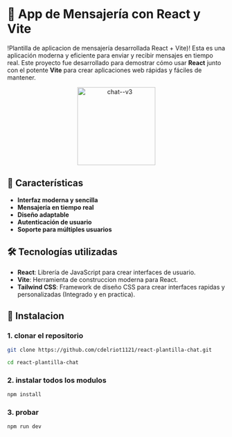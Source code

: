 # 💬 **App de Mensajería con React y Vite**

!Plantilla de aplicacion de mensajería desarrollada React + Vite)! Esta es una aplicación moderna y eficiente para enviar y recibir mensajes en tiempo real. Este proyecto fue desarrollado para demostrar cómo usar **React** junto con el potente **Vite** para crear aplicaciones web rápidas y fáciles de mantener.

<div align="center">
  
<img width="180" height="180" src="https://img.icons8.com/fluency/100/chat--v3.png" alt="chat--v3"/>
</div>

## 🚀 **Características**

- **Interfaz moderna y sencilla**
- **Mensajería en tiempo real**
- **Diseño adaptable**
- **Autenticación de usuario**
- **Soporte para múltiples usuarios**

## 🛠️ **Tecnologías utilizadas**

- **React**: Librería de JavaScript para crear interfaces de usuario.
- **Vite**: Herramienta de construccion moderna para React.
- **Tailwind CSS**: Framework de diseño CSS para crear interfaces rapidas y personalizadas (Integrado y en practica).

## 🔧 **Instalacion**

### 1. clonar el repositorio

```bash
git clone https://github.com/cdelriot1121/react-plantilla-chat.git

cd react-plantilla-chat
```
### 2. instalar todos los modulos
```bash
npm install
```
### 3. probar
```
npm run dev
```